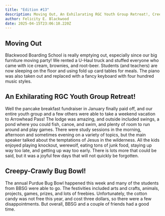 ```yaml
---
title: "Edition #13"
description: Moving Out, An Exhilarating RGC Youth Group Retreat!, Creepy-Crawly Bug Bowl!
author: Felicity E. Blackwood
date: 2025-04-15T23:06:10.220Z
---
```

## Moving Out

Blackwood Boarding School is really emptying out, especially since our big furniture moving party! We rented a U-Haul truck and stuffed everyone who came with ice cream, brownies, and root-beer. Students (and teachers) are now sleeping on the floor and using fold up card tables for meals. The piano was also taken out and replaced with a fancy keyboard with four hundred music styles. 



## An Exhilarating RGC Youth Group Retreat!

Well the pancake breakfast fundraiser in January finally paid off, and our entire youth group and a few others were able to take a weekend vacation to Arrowhead Pass! The lodge was amazing, and outside included swings, a pond where you could fish, canoe, and swim, and plenty of room to run around and play games. There were study sessions in the morning, afternoon and sometimes evening on a variety of topics, but the main speaker talked about the temptations of Jesus in the wilderness. All the kids enjoyed playing knockout, werewolf, eating tons of junk food, staying up way too late, and getting up way too early. There is lots more that could be said, but it was a joyful few days that will not quickly be forgotten.

## Creepy-Crawly Bug Bowl!
The annual Purdue Bug Bowl happened this week and many of the students from BBSG were able to go. The festivities included arts and crafts, animals, projects, games, prizes, and lots of freebies. Unfortunately, the cotton candy was not free this year, and cost three dollars, so there were a few disappointments. But overall, BBSG and a couple of friends had a good time.